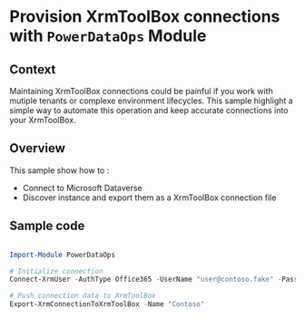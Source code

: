 # Provision XrmToolBox connections with `PowerDataOps` Module

## Context

Maintaining XrmToolBox connections could be painful if you work with mutiple tenants or complexe environment lifecycles.
This sample highlight a simple way to automate this operation and keep accurate connections into your XrmToolBox.

## Overview

This sample show how to :

- Connect to Microsoft Dataverse
- Discover instance and export them as a XrmToolBox connection file

## Sample code

```Powershell

Import-Module PowerDataOps

# Initialize connection
Connect-XrmUser -AuthType Office365 -UserName "user@contoso.fake" -Password "MyPass123"

# Push connection data to XrmToolBox
Export-XrmConnectionToXrmToolBox -Name "Contoso"

```
